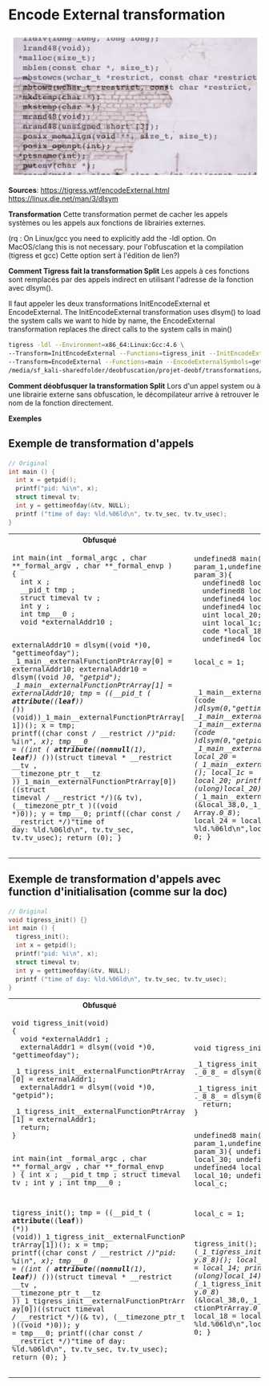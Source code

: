 # Encode External transformation

![img](./assets/encode_external_schema.png)

**Sources**:
https://tigress.wtf/encodeExternal.html
https://linux.die.net/man/3/dlsym

**Transformation**
Cette transformation permet de cacher les appels systèmes ou les appels aux fonctions de librairies externes.

(rq : On Linux/gcc you need to explicitly add the -ldl option. On MacOS/clang this is not necessary. pour l'obfuscation et la compilation (tigress et gcc)
Cette option sert à l'édition de lien?)

**Comment Tigress fait la transformation Split**
Les appels à ces fonctions sont remplacés par des appels indirect en utilisant l'adresse de la fonction avec dlsym().

Il faut appeler les deux transformations InitEncodeExternal et EncodeExternal.
The InitEncodeExternal transformation uses dlsym() to load the system calls we want to hide by name,
the EncodeExternal transformation replaces the direct calls to the system calls in main()

```bash
tigress -ldl --Environment=x86_64:Linux:Gcc:4.6 \
--Transform=InitEncodeExternal --Functions=tigress_init --InitEncodeExternalSymbols=getpid,gettimeofday \
--Transform=EncodeExternal --Functions=main --EncodeExternalSymbols=getpid,gettimeofday  --out=encExter_call_external_init.c \
/media/sf_kali-sharedfolder/deobfuscation/projet-deobf/transformations/transformation_encode_external/call_external_init.c
```

**Comment déobfusquer la transformation Split**
Lors d'un appel system ou à une librairie externe sans obfuscation, le décompilateur arrive à retrouver le nom de la fonction directement.

**Exemples**

## Exemple de transformation d'appels 
```c
// Original
int main () {
  int x = getpid();
  printf("pid: %i\n", x);
  struct timeval tv;
  int y = gettimeofday(&tv, NULL);
  printf ("time of day: %ld.%06ld\n", tv.tv_sec, tv.tv_usec);
}
```

<table style="max-width: 100%;"><tr><th>
Obfusqué
</th>
<th>
Décompilé
</th></tr>
<tr><td style="max-width: 350px;"><pre style="white-space: pre-wrap;">
int main(int _formal_argc , char **_formal_argv , char **_formal_envp ) 
{ 
  int x ;
  __pid_t tmp ;
  struct timeval tv ;
  int y ;
  int tmp___0 ;
  void *externalAddr10 ;

  externalAddr10 = dlsym((void *)0, "gettimeofday");
  _1_main__externalFunctionPtrArray[0] = externalAddr10;
  externalAddr10 = dlsym((void *)0, "getpid");
  _1_main__externalFunctionPtrArray[1] = externalAddr10;
  tmp = ((__pid_t ( __attribute__((__leaf__)) (*))(void))_1_main__externalFunctionPtrArray[1])();
  x = tmp;
  printf((char const   */* __restrict  */)"pid: %i\n", x);
  tmp___0 = ((int ( __attribute__((__nonnull__(1), __leaf__)) (*))(struct timeval * __restrict  __tv ,
                                                                   __timezone_ptr_t __tz ))_1_main__externalFunctionPtrArray[0])((struct timeval */* __restrict  */)(& tv),
                                                                   (__timezone_ptr_t )((void *)0));
  y = tmp___0;
  printf((char const   */* __restrict  */)"time of day: %ld.%06ld\n", tv.tv_sec, tv.tv_usec);
  return (0);
}
</pre></td>
<td style="max-width: 350px"><pre style="white-space: pre-wrap;">
undefined8 main(undefined4 param_1,undefined8 param_2,undefined8 param_3){
  undefined8 local_38;
  undefined8 local_30;
  undefined4 local_28;
  undefined4 local_24;
  uint local_20;
  uint local_1c;
  code *local_18;
  undefined4 local_c;
  
  local_c = 1;

  _1_main__externalFunctionPtrArray._0_8_ = (code *)dlsym(0,"gettimeofday");
  local_18 = _1_main__externalFunctionPtrArray._0_8_;
  _1_main__externalFunctionPtrArray._8_8_ = (code *)dlsym(0,"getpid");
  local_18 = _1_main__externalFunctionPtrArray._8_8_;
  local_20 = (*_1_main__externalFunctionPtrArray._8_8_)();
  local_1c = local_20;
  printf("pid: %i\n",(ulong)local_20);
  local_28 = (*_1_main__externalFunctionPtrArray._0_8_)
                       (&local_38,0,_1_main__externalFunctionPtrArray._0_8_);
  local_24 = local_28;
  printf("time of day: %ld.%06ld\n",local_38,local_30);
  return 0;
}
</pre></td></tr></table>

## Exemple de transformation d'appels avec function d'initialisation (comme sur la doc)
```c
// Original
void tigress_init() {}
int main () {
  tigress_init();
  int x = getpid();
  printf("pid: %i\n", x);
  struct timeval tv;
  int y = gettimeofday(&tv, NULL);
  printf ("time of day: %ld.%06ld\n", tv.tv_sec, tv.tv_usec);
}
```

<table style="max-width: 100%;"><tr><th>
Obfusqué
</th>
<th>
Décompilé
</th></tr>
<tr><td style="max-width: 350px;"><pre style="white-space: pre-wrap;">
void tigress_init(void) 
{ 
  void *externalAddr1 ;
  externalAddr1 = dlsym((void *)0, "gettimeofday");
  _1_tigress_init__externalFunctionPtrArray[0] = externalAddr1;
  externalAddr1 = dlsym((void *)0, "getpid");
  _1_tigress_init__externalFunctionPtrArray[1] = externalAddr1;
  return;
}

int main(int _formal_argc , char **_formal_argv , char **_formal_envp ) 
{ 
  int x ;
  __pid_t tmp ;
  struct timeval tv ;
  int y ;
  int tmp___0 ;
  
  tigress_init();
  tmp = ((__pid_t ( __attribute__((__leaf__)) (*))(void))_1_tigress_init__externalFunctionPtrArray[1])();
  x = tmp;
  printf((char const   */* __restrict  */)"pid: %i\n", x);
  tmp___0 = ((int ( __attribute__((__nonnull__(1), __leaf__)) (*))(struct timeval * __restrict  __tv ,
                                                                   __timezone_ptr_t __tz ))_1_tigress_init__externalFunctionPtrArray[0])((struct timeval */* __restrict  */)(& tv),
                                                                   (__timezone_ptr_t )((void *)0));
  y = tmp___0;
  printf((char const   */* __restrict  */)"time of day: %ld.%06ld\n", tv.tv_sec, tv.tv_usec);
  return (0);
}
</pre></td>
<td style="max-width: 350px"><pre style="white-space: pre-wrap;">
void tigress_init(void){
  _1_tigress_init__externalFunctionPtrArray._0_8_ = dlsym(0,"gettimeofday");
  _1_tigress_init__externalFunctionPtrArray._8_8_ = dlsym(0,"getpid");
  return;
}

undefined8 main(undefined4 param_1,undefined8 param_2,undefined8 param_3){
  undefined8 local_38;
  undefined8 local_30;
  undefined4 local_1c;
  undefined4 local_18;
  uint local_14;
  uint local_10;
  undefined4 local_c;
  
  local_c = 1;

  tigress_init();
  local_14 = (*_1_tigress_init__externalFunctionPtrArray._8_8_)();
  local_10 = local_14;
  printf("pid: %i\n",(ulong)local_14);
  local_1c = (*_1_tigress_init__externalFunctionPtrArray._0_8_)
                       (&local_38,0,_1_tigress_init__externalFunctionPtrArray._0_8_);
  local_18 = local_1c;
  printf("time of day: %ld.%06ld\n",local_38,local_30);
  return 0;
}
</pre></td></tr></table>
